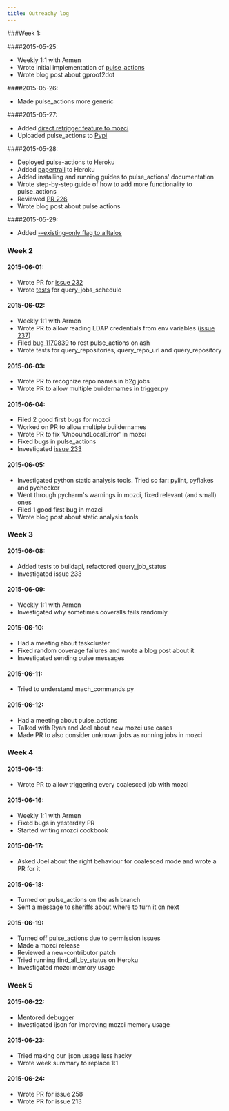 ```yaml
---
title: Outreachy log
---
```

###Week 1:

####2015-05-25:

* Weekly 1:1 with Armen
* Wrote initial implementation of [pulse_actions](https://github.com/adusca/pulse_actions/)
* Wrote blog post about gproof2dot

####2015-05-26:

* Made pulse_actions more generic

####2015-05-27:

* Added [direct retrigger feature to mozci](https://github.com/armenzg/mozilla_ci_tools/pull/224)
* Uploaded pulse_actions to [Pypi](https://pypi.python.org/pypi/pulse-actions)

####2015-05-28:

* Deployed pulse-actions to Heroku
* Added [papertrail](https://addons-sso.heroku.com/apps/pulse-actions/addons/papertrail?q=worker) to Heroku
* Added installing and running guides to pulse_actions' documentation
* Wrote step-by-step guide of how to add more functionality to pulse_actions
* Reviewed [PR 226](https://github.com/armenzg/mozilla_ci_tools/pull/226)
* Wrote blog post about pulse actions

####2015-05-29:

* Added [--existing-only flag to alltalos](https://github.com/armenzg/mozilla_ci_tools/pull/228)

### Week 2

#### 2015-06-01:

* Wrote PR for [issue 232](https://github.com/armenzg/mozilla_ci_tools/pull/234)
* Wrote [tests](https://github.com/armenzg/mozilla_ci_tools/pull/235) for query_jobs_schedule 

#### 2015-06-02:

* Weekly 1:1 with Armen
* Wrote PR to allow reading LDAP credentials from env variables ([issue 237](https://github.com/armenzg/mozilla_ci_tools/pull/238))
* Filed [bug 1170839](https://bugzilla.mozilla.org/show_bug.cgi?id=1170839) to rest pulse_actions on ash 
* Wrote tests for query_repositories, query_repo_url and query_repository

#### 2015-06-03:

* Wrote PR to recognize repo names in b2g jobs
* Wrote PR to allow multiple buildernames in trigger.py

#### 2015-06-04:

* Filed 2 good first bugs for mozci
* Worked on PR to allow multiple buildernames
* Wrote PR to fix 'UnboundLocalError' in mozci
* Fixed bugs in pulse_actions
* Investigated [issue 233](https://github.com/armenzg/mozilla_ci_tools/issues/233)

#### 2015-06-05:

* Investigated python static analysis tools. Tried so far: pylint, pyflakes and pychecker
* Went through pycharm's warnings in mozci, fixed relevant (and small) ones
* Filed 1 good first bug in mozci
* Wrote blog post about static analysis tools

### Week 3

#### 2015-06-08:

* Added tests to buildapi, refactored query_job_status
* Investigated issue 233

#### 2015-06-09:

* Weekly 1:1 with Armen
* Investigated why sometimes coveralls fails randomly

#### 2015-06-10:

* Had a meeting about taskcluster
* Fixed random coverage failures and wrote a blog post about it
* Investigated sending pulse messages

#### 2015-06-11:

* Tried to understand mach_commands.py

#### 2015-06-12:

* Had a meeting about pulse_actions
* Talked with Ryan and Joel about new mozci use cases
* Made PR to also consider unknown jobs as running jobs in mozci

### Week 4

#### 2015-06-15:

* Wrote PR to allow triggering every coalesced job with mozci

#### 2015-06-16:

* Weekly 1:1 with Armen
* Fixed bugs in yesterday PR
* Started writing mozci cookbook

#### 2015-06-17:

* Asked Joel about the right behaviour for coalesced mode and wrote a PR for it

#### 2015-06-18:

* Turned on pulse_actions on the ash branch
* Sent a message to sheriffs about where to turn it on next

#### 2015-06-19:

* Turned off pulse_actions due to permission issues
* Made a mozci release
* Reviewed a new-contributor patch
* Tried running find_all_by_status on Heroku
* Investigated mozci memory usage

### Week 5

#### 2015-06-22:

* Mentored debugger
* Investigated ijson for improving mozci memory usage

#### 2015-06-23:

* Tried making our ijson usage less hacky
* Wrote week summary to replace 1:1

#### 2015-06-24:

* Wrote PR for issue 258
* Wrote PR for issue 213

